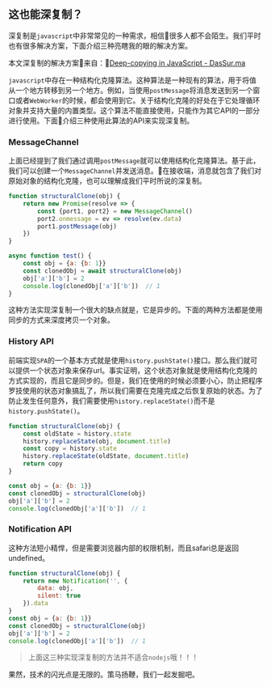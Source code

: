 ## 这也能深复制？

深复制是`javascript`中非常常见的一种需求，相信很多人都不会陌生。我们平时也有很多解决方案，下面介绍三种亮瞎我的眼的解决方案。

本文深复制的解决方案来自：[Deep-copying in JavaScript - DasSur.ma](https://dassur.ma/things/deep-copy/)

`javascript`中存在一种结构化克隆算法。这种算法是一种现有的算法，用于将值从一个地方转移到另一个地方。例如，当使用`postMessage`将消息发送到另一个窗口或者`WebWorker`的时候，都会使用到它。关于结构化克隆的好处在于它处理循环对象并支持大量的内置类型。这个算法不能直接使用，只能作为其它API的一部分进行使用。下面介绍三种使用此算法的API来实现深复制。

### MessageChannel
上面已经提到了我们通过调用`postMessage`就可以使用结构化克隆算法。基于此，我们可以创建一个`MessageChannel`并发送消息。在接收端，消息就包含了我们对原始对象的结构化克隆，也可以理解成我们平时所说的深复制。
```js
function structuralClone(obj) {
    return new Promise(resolve => {
        const {port1, port2} = new MessageChannel()
        port2.onmessage = ev => resolve(ev.data)
        port1.postMessage(obj)
    })
}

async function test() {
    const obj = {a: {b: 1}}
    const clonedObj = await structuralClone(obj)
    obj['a']['b'] = 2
    console.log(clonedObj['a']['b'])  // 1 
}
```
这种方法实现深复制一个很大的缺点就是，它是异步的。下面的两种方法都是使用同步的方式来深度拷贝一个对象。

### History API
前端实现`SPA`的一个基本方式就是使用`history.pushState()`接口。那么我们就可以提供一个状态对象来保存url。事实证明，这个状态对象就是使用结构化克隆的方式实现的，而且它是同步的。但是，我们在使用的时候必须要小心，防止把程序罗技使用的状态对象搞乱了，所以我们需要在克隆完成之后恢复原始的状态。为了防止发生任何意外，我们需要使用`history.replaceState()`而不是`history.pushState()`。

```js
function structuralClone(obj) {
    const oldState = history.state
    history.replaceState(obj, document.title)
    const copy = history.state
    history.replaceState(oldState, document.title)
    return copy
}

const obj = {a: {b: 1}}
const clonedObj = structuralClone(obj)
obj['a']['b'] = 2
console.log(clonedObj['a']['b'])  // 1 
```

### Notification API
这种方法短小精悍，但是需要浏览器内部的权限机制，而且safari总是返回undefined。

```js
function structuralClone(obj) {
    return new Notification('', {
        data: obj,
        silent: true
    }).data
}
const obj = {a: {b: 1}}
const clonedObj = structuralClone(obj)
obj['a']['b'] = 2
console.log(clonedObj['a']['b'])  // 1 
```

> 上面这三种实现深复制的方法并不适合`nodejs`哦！！！

果然，技术的闪光点是无限的。策马扬鞭，我们一起发掘吧。